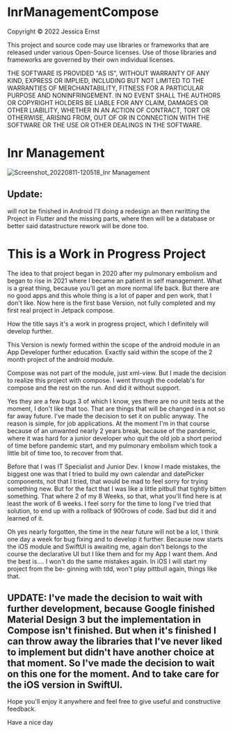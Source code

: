 # InrManagementCompose
Copyright © 2022 Jessica Ernst

This project and source code may use libraries or frameworks that are released under various
Open-Source licenses. Use of those libraries and frameworks are governed by their own individual
licenses.

THE SOFTWARE IS PROVIDED "AS IS", WITHOUT WARRANTY OF ANY KIND, EXPRESS OR IMPLIED, INCLUDING BUT
NOT LIMITED TO THE WARRANTIES OF MERCHANTABILITY, FITNESS FOR A PARTICULAR PURPOSE AND
NONINFRINGEMENT. IN NO EVENT SHALL THE AUTHORS OR COPYRIGHT HOLDERS BE LIABLE FOR ANY CLAIM, DAMAGES
OR OTHER LIABILITY, WHETHER IN AN ACTION OF CONTRACT, TORT OR OTHERWISE, ARISING FROM, OUT OF OR IN
CONNECTION WITH THE SOFTWARE OR THE USE OR OTHER DEALINGS IN THE SOFTWARE.


Inr Management
==============
![Screenshot_20220811-120518_Inr Management](https://user-images.githubusercontent.com/99251460/184199402-2d8d17f1-bdb8-4d7c-b98c-c4c0fda3f2ef.jpg)

## Update:
will not be finished in Android I'll doing a redesign an then rwritting the Project in Flutter and the missing parts, where then will be a database or better said datastructure rework will be done too.

This is a Work in Progress Project
==================================

The idea to that project began in 2020 after my pulmonary embolism and began to rise in 2021 where I
became an patient in self management. What is a great thing, because you'll get an more normal life back.
But there are no good apps and this whole thing is a lot of paper and pen work, that I don't like.
Now here is the first base Version, not fully completed and my first real project in Jetpack compose.

How the title says it's a work in progress project, which I definitely will develop further.

This Version is newly formed within the scope of the android module in an App Developer further education.
Exactly said within the scope of the 2 month project of the android module.

Compose was not part of the module, just xml-view. But I made the decision to realize this project
with compose. I went through the codelab's for compose and the rest on the run. And did it without support.

Yes they are a few bugs 3 of which I know, yes there are no unit tests at the moment, I don't like that too.
That are things that will be changed in a not so far away future.
I've made the decision to set it on public anyway. The reason is simple, for job applications. 
At the moment I'm in that course because of an unwanted nearly 2 years break, because of the pandemic,
where it was hard for a junior developer who quit the old job a short period of time before pandemic start,
and my pulmonary embolism which took a little bit of time too, to recover from that.

Before that I was IT Specialist and Junior Dev. I know I made mistakes, the biggest one was that I tried
to build my own calendar and datePicker components, not that I tried, that would be mad to feel sorry for trying
something new. But for the fact that I was like a little pitbull that tightly bitten something.
That where 2 of my 8 Weeks, so that, what you'll find here is at least the work of 6 weeks. I feel 
sorry for the time to long I've tried that solution, to end up with a rollback of 900rows of code. 
Sad but did it and learned of it.

Oh yes nearly forgotten, the time in the near future will not be a lot, I think one day a week for 
bug fixing and to develop it further. Because now starts the iOS module and SwiftUI is awaiting me, 
again don't belongs to the course the declarative UI but I like them and for my App I want them.
And the best is.... I won't do the same mistakes again. In iOS I will start my project from the be-
ginning with tdd, won't play pittbull again, things like that.

## UPDATE: I've made the decision to wait with further development, because Google finished Material Design 3 but the implementation in Compose isn't finished. But when it's finished I can throw away the libraries that I've never liked to implement but didn't have another choice at that moment. So I've made the decision to wait on this one for the moment. And to take care for the iOS version in SwiftUI.

Hope you'll enjoy it anywhere and feel free to give useful and constructive feedback. 

Have a nice day

